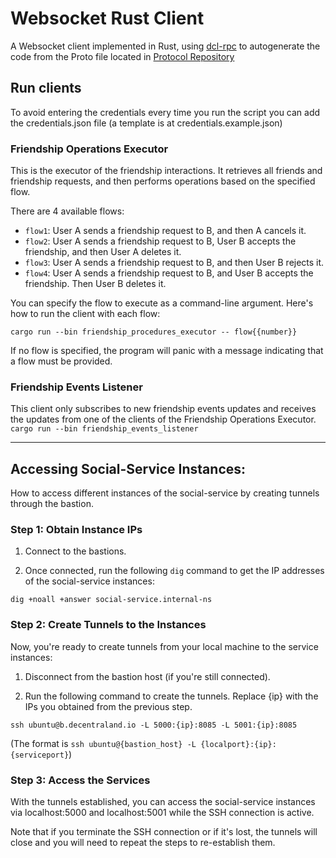 # Websocket Rust Client

A Websocket client implemented in Rust, using [dcl-rpc](https://crates.io/crates/dcl-rpc) to autogenerate the code from the Proto file located in [Protocol Repository](https://github.com/decentraland/protocol/blob/main/proto/decentraland/social/friendships/friendships.proto)

## Run clients

To avoid entering the credentials every time you run the script you can add the credentials.json file (a template is at credentials.example.json)

### Friendship Operations Executor

This is the executor of the friendship interactions. It retrieves all friends and friendship requests, and then performs operations based on the specified flow.

There are 4 available flows:

- `flow1`: User A sends a friendship request to B, and then A cancels it.
- `flow2`: User A sends a friendship request to B, User B accepts the friendship, and then User A deletes it.
- `flow3`: User A sends a friendship request to B, and then User B rejects it.
- `flow4`: User A sends a friendship request to B, and User B accepts the friendship. Then User B deletes it.

You can specify the flow to execute as a command-line argument. Here's how to run the client with each flow:

`cargo run --bin friendship_procedures_executor -- flow{{number}}`

If no flow is specified, the program will panic with a message indicating that a flow must be provided.

### Friendship Events Listener

This client only subscribes to new friendship events updates and receives the updates from one of the clients of the Friendship Operations Executor.
`cargo run --bin friendship_events_listener`

---

## Accessing Social-Service Instances:

How to access different instances of the social-service by creating tunnels through the bastion.

### Step 1: Obtain Instance IPs

1. Connect to the bastions.

2. Once connected, run the following `dig` command to get the IP addresses of the social-service instances:

`dig +noall +answer social-service.internal-ns`

### Step 2: Create Tunnels to the Instances

Now, you're ready to create tunnels from your local machine to the service instances:

1. Disconnect from the bastion host (if you're still connected).

2. Run the following command to create the tunnels. Replace {ip} with the IPs you obtained from the previous step.

`ssh ubuntu@b.decentraland.io -L 5000:{ip}:8085 -L 5001:{ip}:8085`

(The format is `ssh ubuntu@{bastion_host} -L {localport}:{ip}:{serviceport}`)

### Step 3: Access the Services

With the tunnels established, you can access the social-service instances via localhost:5000 and localhost:5001 while the SSH connection is active.

Note that if you terminate the SSH connection or if it's lost, the tunnels will close and you will need to repeat the steps to re-establish them.
